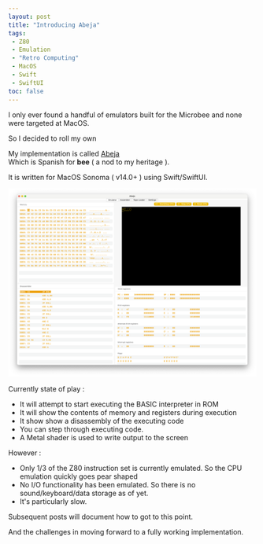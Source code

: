 ```yaml
---
layout: post
title: "Introducing Abeja"
tags:
 - Z80
 - Emulation
 - "Retro Computing"
 - MacOS
 - Swift
 - SwiftUI
toc: false
---
```


I only ever found a handful of emulators built for the Microbee and none were targeted at MacOS.

So I decided to roll my own

My implementation is called [Abeja](https://github.com/fatherdougalmaguire/Abeja "Abeja GitHub repository")  
Which is Spanish for **bee** ( a nod to my heritage ).

It is written for MacOS Sonoma ( v14.0+ ) using Swift/SwiftUI.

![Abeja](/assets/images/abeja-0.195.png)

Currently state of play : 

- It will attempt to start executing the BASIC interpreter in ROM
- It will show the contents of memory and registers during execution
- It show show a disassembly of the executing code
- You can step through executing code.
- A Metal shader is used to write output to the screen

However : 

- Only 1/3 of the Z80 instruction set is currently emulated.  So the CPU emulation quickly goes pear shaped
- No I/O functionality has been emulated. So there is no sound/keyboard/data storage as of yet.
- It's particularly slow.

Subsequent posts will document how to got to this point.

And the challenges in moving forward to a fully working implementation.





 